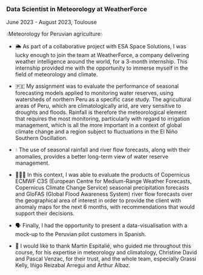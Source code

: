 ### Data Scientist in Meteorology at WeatherForce

June 2023 - August 2023, Toulouse

💧Meteorology for Peruvian agriculture💧

- 🌦️ As part of a collaborative project with ESA Space Solutions, I was lucky enough to join the team at WeatherForce, a company delivering weather intelligence around the world, for a 3-month internship. This internship provided me with the opportunity to immerse myself in the field of meteorology and climate.

- 🇵🇪 My assignment was to evaluate the performance of seasonal forecasting models applied to monitoring water reserves, using watersheds of northern Peru as a specific case study. The agricultural areas of Peru, which are climatologically arid, are very sensitive to droughts and floods. Rainfall is therefore the meteorological element that requires the most monitoring, particularly with regard to irrigation management, which is all the more important in a context of global climate change and a region subject to fluctuations in the El Niño Southern Oscillation.

- 💧 The use of seasonal rainfall and river flow forecasts, along with their anomalies, provides a better long-term view of water reserve management.

- 👩🏻‍💻 In this context, I was able to evaluate the products of Copernicus ECMWF C3S (European Centre for Medium-Range Weather Forecasts, Copernicus Climate Change Service) seasonal precipitation forecasts and GloFAS (Global Flood Awareness System) river flow forecasts over the geographical area of interest in order to provide the client with anomaly maps for the next 6 months, with recommendations that would support their decisions.

- 🗣️ Finally, I had the opportunity to present a data-visualisation with a mock-up to the Peruvian pilot customers in Spanish.

- 👥 I would like to thank Martin Espitalié, who guided me throughout this course, for his expertise in meteorology and climatology, Christine David and Pascal Venzac, for their trust, and the whole team, especially Grassi Kelly, Iñigo Reizabal Arregui and Arthur Albaz.
